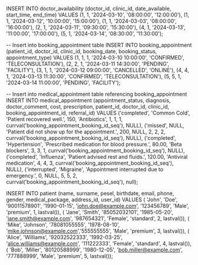 
INSERT INTO doctor_availability (doctor_id, clinic_id, date_available, start_time, end_time)
VALUES (1, 1, '2024-03-10', '08:00:00', '12:00:00'),
(1, 1, '2024-03-12', '10:00:00', '15:00:00'),
(1, 1, '2024-03-03', '08:00:00', '16:00:00'),
(2, 1, '2024-03-11', '09:30:00', '15:30:00'),
(4, 1, '2024-03-13', '11:00:00', '17:00:00'),
(5, 1, '2024-03-14', '08:30:00', '11:30:00');

-- Insert into booking_appointment table
INSERT INTO booking_appointment (patient_id, doctor_id, clinic_id, booking_date, booking_status, appointment_type)
VALUES
  (1, 1, 1, '2024-03-10 10:00:00', 'CONFIRMED', 'TELECONSULTATION'),
  (2, 2, 1, '2024-03-11 14:30:00', 'PENDING', 'FACILITY'),
  (3, 1, 1, '2024-03-12 09:00:00', 'CANCELLED', 'ONLINE'),
  (4, 4, 1, '2024-03-13 11:30:00', 'CONFIRMED', 'TELECONSULTATION'),
  (5, 5, 1, '2024-03-14 11:00:00', 'PENDING', 'FACILITY');

-- Insert into medical_appointment table referencing booking_appointment
INSERT INTO medical_appointment (appointment_status, diagnosis, doctor_comment, cost, prescription, patient_id, doctor_id, clinic_id, booking_appointment_id, referral_id)
VALUES
  ('completed', 'Common Cold', 'Patient recovered well.', 150, 'Antibiotics', 1, 1, 1, currval('booking_appointment_booking_id_seq'), NULL),
  ('missed', NULL, 'Patient did not show up for the appointment.', 200, NULL, 2, 2, 2, currval('booking_appointment_booking_id_seq'), NULL),
  ('completed', 'Hypertension', 'Prescribed medication for blood pressure.', 80.00, 'Beta blockers', 3, 3, 1, currval('booking_appointment_booking_id_seq'), NULL),
  ('completed', 'Influenza', 'Patient advised rest and fluids.', 120.00, 'Antiviral medication', 4, 4, 3, currval('booking_appointment_booking_id_seq'), NULL),
  ('interrupted', 'Migraine', 'Appointment interrupted due to emergency.', 0, NULL, 5, 5, 2, currval('booking_appointment_booking_id_seq'), null);

INSERT INTO patient (name, surname, pesel, birthdate, email, phone, gender, medical_package, address_id, user_id)
VALUES
( 'John', 'Doe', '90011578901', '1990-01-15', 'john.doe@example.com', '123456789', 'Male', 'premium', 1, lastval()),
( 'Jane', 'Smith', '85052032101', '1985-05-20', 'jane.smith@example.com', '987654321', 'Female', 'standard', 2, lastval()),
( 'Mike', 'Johnson', '78081055555', '1978-08-10', 'mike.johnson@example.com','555555555', 'Male', 'premium', 3, lastval()),
( 'Alice', 'Williams', '92032522333', '1992-03-25', 'alice.williams@example.com', '111222333', 'Female', 'standard', 4, lastval()),
( 'Bob', 'Miller', '80120588999', '1980-12-05', 'bob.miller@example.com', '777888999', 'Male', 'premium', 5, lastval());